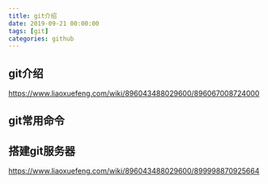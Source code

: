 ```yaml
---
title: git介绍
date: 2019-09-21 00:00:00
tags: [git]
categories: github
---
```


## git介绍
https://www.liaoxuefeng.com/wiki/896043488029600/896067008724000
## git常用命令

## 搭建git服务器
https://www.liaoxuefeng.com/wiki/896043488029600/899998870925664